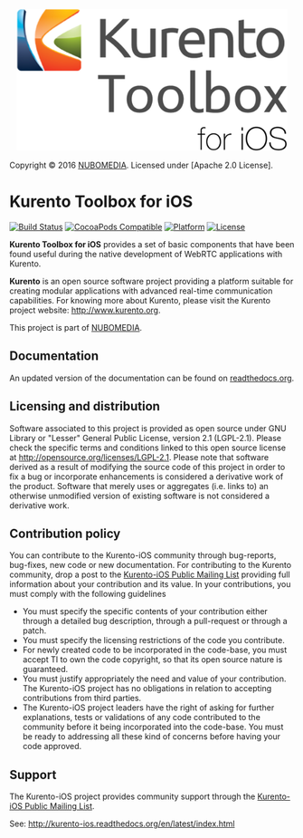 <p align="center" >
  <img src="KurentoToolbox_logo.png" height="250" alt="KurentoToolbox" title="KurentoToolbox">
</p>

Copyright © 2016 [NUBOMEDIA]. Licensed under [Apache 2.0 License].

# Kurento Toolbox for iOS
[![Build Status](https://travis-ci.org/nubomediaTI/Kurento-iOS.svg?branch=master)](https://travis-ci.org/nubomediaTI/Kurento-iOS)
[![CocoaPods Compatible](https://img.shields.io/cocoapods/v/KurentoToolbox.svg)](https://img.shields.io/cocoapods/v/KurentoToolbox.svg)
[![Platform](https://img.shields.io/cocoapods/p/KurentoToolbox.svg?style=flat)](http://cocoadocs.org/docsets/KurentoToolbox)
[![License](https://img.shields.io/cocoapods/l/KurentoToolbox.svg)](https://img.shields.io/cocoapods/l/KurentoToolbox.svg)

**Kurento Toolbox for iOS** provides a set of basic components that have been found useful during the native development of WebRTC applications with Kurento.

**Kurento** is an open source software project providing a platform suitable for creating modular applications with advanced real-time communication capabilities. For knowing more about Kurento, please visit the Kurento project website: http://www.kurento.org.

This project is part of [NUBOMEDIA].

## Documentation

An updated version of the documentation can be found on [readthedocs.org].

## Licensing and distribution

Software associated to this project is provided as open source under GNU Library or "Lesser" General Public License, version 2.1 (LGPL-2.1). Please check the specific terms and conditions linked to this open source license at http://opensource.org/licenses/LGPL-2.1. Please note that software derived as a result of modifying the source code of this project in order to fix a bug or incorporate enhancements is considered a derivative work of the product. Software that merely uses or aggregates (i.e. links to) an otherwise unmodified version of existing software is not considered a derivative work.

Contribution policy
-------------------

You can contribute to the Kurento-iOS community through bug-reports, bug-fixes, new code or new documentation. For contributing to the Kurento community, drop a post to the [Kurento-iOS Public Mailing List] providing full information about your contribution and its value. In your contributions, you must comply with the following guidelines

* You must specify the specific contents of your contribution either through a detailed bug description, through a pull-request or through a patch.
* You must specify the licensing restrictions of the code you contribute.
* For newly created code to be incorporated in the code-base, you must accept TI to own the code copyright, so that its open source nature is guaranteed.
* You must justify appropriately the need and value of your contribution. The Kurento-iOS project has no obligations in relation to accepting contributions from third parties.
* The Kurento-iOS project leaders have the right of asking for further explanations, tests or validations of any code contributed to the community before it being incorporated into the code-base. You must be ready to addressing all these kind of concerns before having your code approved.

## Support

The Kurento-iOS project provides community support through the [Kurento-iOS Public Mailing List].

See: http://kurento-ios.readthedocs.org/en/latest/index.html

[NUBOMEDIA]: http://www.nubomedia.eu
[Kurento-iOS Public Mailing List]: https://groups.google.com/forum/#!forum/kurento-ios
[readthedocs.org]: http://kurento-ios.readthedocs.org/en/latest/index.html
